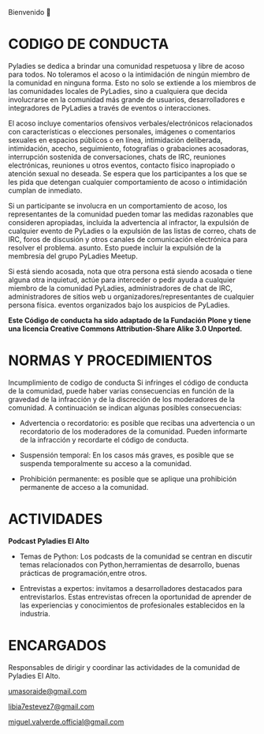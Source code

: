 Bienvenido 👋


# CODIGO DE CONDUCTA

Pyladies se dedica a brindar una comunidad respetuosa y libre de acoso para todos. No toleramos el acoso o la intimidación de ningún miembro de la comunidad en ninguna forma. Esto no solo se extiende a los miembros de las comunidades locales de PyLadies, sino a cualquiera que decida involucrarse en la comunidad más grande de usuarios, desarrolladores e integradores de PyLadies a través de eventos o interacciones.

El acoso incluye comentarios ofensivos verbales/electrónicos relacionados con características o elecciones personales, imágenes o comentarios sexuales en espacios públicos o en línea, intimidación deliberada, intimidación, acecho, seguimiento, fotografías o grabaciones acosadoras, interrupción sostenida de conversaciones, chats de IRC, reuniones electrónicas, reuniones u otros eventos, contacto físico inapropiado o atención sexual no deseada. Se espera que los participantes a los que se les pida que detengan cualquier comportamiento de acoso o intimidación cumplan de inmediato.

Si un participante se involucra en un comportamiento de acoso, los representantes de la comunidad pueden tomar las medidas razonables que consideren apropiadas, incluida la advertencia al infractor, la expulsión de cualquier evento de PyLadies o la expulsión de las listas de correo, chats de IRC, foros de discusión y otros canales de comunicación electrónica para resolver el problema. asunto. Esto puede incluir la expulsión de la membresía del grupo PyLadies Meetup.

Si está siendo acosada, nota que otra persona está siendo acosada o tiene alguna otra inquietud, actúe para interceder o pedir ayuda a cualquier miembro de la comunidad PyLadies, administradores de chat de IRC, administradores de sitios web u organizadores/representantes de cualquier persona física. eventos organizados bajo los auspicios de PyLadies.

**Este Código de conducta ha sido adaptado de la Fundación Plone y tiene una licencia Creative Commons Attribution-Share Alike 3.0 Unported.**

# NORMAS Y PROCEDIMIENTOS

Incumplimiento de codigo  de conducta
Si infringes el código de conducta de la comunidad, puede haber varias consecuencias en función de la gravedad de la infracción y de la discreción de los moderadores de la comunidad. A continuación se indican algunas posibles consecuencias:

- Advertencia o recordatorio: es posible que recibas una advertencia o un recordatorio de los moderadores de la comunidad. Pueden informarte de la infracción y recordarte el código de conducta.

- Suspensión temporal: En los casos más graves, es posible que se suspenda temporalmente su acceso a la comunidad.

- Prohibición permanente: es posible que se aplique una prohibición permanente de acceso a la comunidad.

# ACTIVIDADES

**Podcast Pyladies El Alto**

- Temas de Python: Los podcasts de la comunidad se centran en discutir temas relacionados con Python,herramientas de desarrollo, buenas prácticas de programación,entre otros.

- Entrevistas a expertos: invitamos a desarrolladores destacados para entrevistarlos. 
Estas entrevistas ofrecen la oportunidad de aprender de las experiencias y conocimientos de profesionales establecidos en la industria.

# ENCARGADOS

Responsables de dirigir y coordinar las actividades de la comunidad de Pyladies El Alto.

umasoraide@gmail.com

libia7estevez7@gmail.com

miguel.valverde.official@gmail.com
